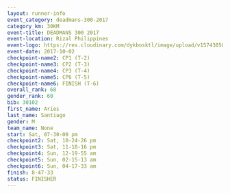 ```yaml
---
layout: runner-info 
event_category: deadmans-300-2017 
category_km: 30KM 
event-title: DEADMANS 300 2017 
event-location: Rizal Philippines 
event-logo: https://res.cloudinary.com/dykbosktl/image/upload/v1574385898/Logo/2017-DM300-Logo_ljecaw.jpg 
event-date: 2017-10-02 
checkpoint-name2: CP1 (T-2) 
checkpoint-name3: CP2 (T-3) 
checkpoint-name4: CP3 (T-4) 
checkpoint-name5: CP6 (T-5) 
checkpoint-name6: FINISH (T-6) 
overall_rank: 68
gender_rank: 60
bib: 30102
first_name: Aries
last_name: Santiago
gender: M
team_name: None
start: Sat, 07-30-00 pm
checkpoint2: Sat, 10-24-26 pm
checkpoint3: Sat, 11-18-16 pm
checkpoint4: Sun, 12-19-55 am
checkpoint5: Sun, 02-15-13 am
checkpoint6: Sun, 04-17-33 am
finish: 8-47-33
status: FINISHER
---
```

